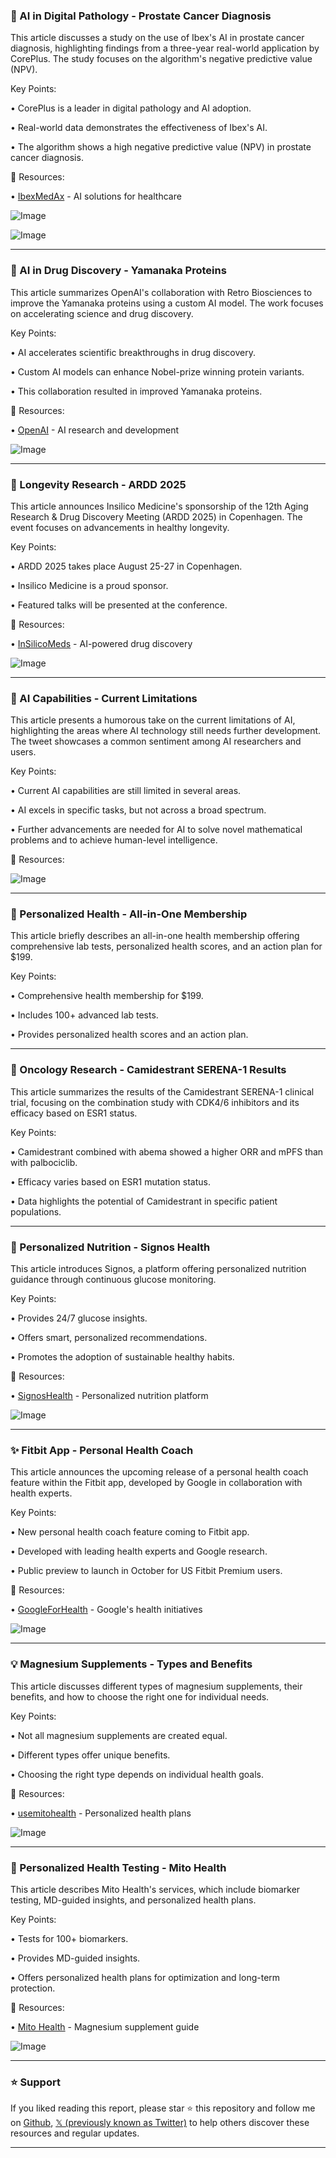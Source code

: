 ### 🤖 AI in Digital Pathology - Prostate Cancer Diagnosis

This article discusses a study on the use of Ibex's AI in prostate cancer diagnosis, highlighting findings from a three-year real-world application by CorePlus.  The study focuses on the algorithm's negative predictive value (NPV).

Key Points:

• CorePlus is a leader in digital pathology and AI adoption.


•  Real-world data demonstrates the effectiveness of Ibex's AI.


• The algorithm shows a high negative predictive value (NPV) in prostate cancer diagnosis.


🔗 Resources:

• [IbexMedAx](https://x.com/IbexMedAx) - AI solutions for healthcare


![Image](https://pbs.twimg.com/media/Gy-KdEtXMAABMWE?format=jpg&name=small)

![Image](https://pbs.twimg.com/media/Gy-KdbuWEAAbKrG?format=jpg&name=small)

---
### 🤖 AI in Drug Discovery - Yamanaka Proteins

This article summarizes OpenAI's collaboration with Retro Biosciences to improve the Yamanaka proteins using a custom AI model. The work focuses on accelerating science and drug discovery.

Key Points:

• AI accelerates scientific breakthroughs in drug discovery.


• Custom AI models can enhance Nobel-prize winning protein variants.


• This collaboration resulted in improved Yamanaka proteins.


🔗 Resources:

• [OpenAI](https://x.com/OpenAI) -  AI research and development


![Image](https://pbs.twimg.com/media/Gy93mZPboAEztVP?format=jpg&name=small)

---
### 🚀 Longevity Research - ARDD 2025

This article announces Insilico Medicine's sponsorship of the 12th Aging Research & Drug Discovery Meeting (ARDD 2025) in Copenhagen.  The event focuses on advancements in healthy longevity.

Key Points:

• ARDD 2025 takes place August 25-27 in Copenhagen.


• Insilico Medicine is a proud sponsor.


• Featured talks will be presented at the conference.



🔗 Resources:

• [InSilicoMeds](https://x.com/InSilicoMeds) - AI-powered drug discovery


![Image](https://pbs.twimg.com/media/Gy5RwICXUAAZRhm?format=png&name=small)

---
### 🤖 AI Capabilities - Current Limitations

This article presents a humorous take on the current limitations of AI, highlighting the areas where AI technology still needs further development.  The tweet showcases a common sentiment among AI researchers and users.

Key Points:

• Current AI capabilities are still limited in several areas.


• AI excels in specific tasks, but not across a broad spectrum.


• Further advancements are needed for AI to solve novel mathematical problems and to achieve human-level intelligence.


🔗 Resources:


![Image](https://pbs.twimg.com/media/Gyz2WavXIAAhWXr?format=jpg&name=small)

---
### 🚀 Personalized Health - All-in-One Membership

This article briefly describes an all-in-one health membership offering comprehensive lab tests, personalized health scores, and an action plan for $199.

Key Points:

• Comprehensive health membership for $199.


• Includes 100+ advanced lab tests.


• Provides personalized health scores and an action plan.


---
### 🤖 Oncology Research - Camidestrant SERENA-1 Results

This article summarizes the results of the Camidestrant SERENA-1 clinical trial, focusing on the combination study with CDK4/6 inhibitors and its efficacy based on ESR1 status.

Key Points:

• Camidestrant combined with abema showed a higher ORR and mPFS than with palbociclib.


• Efficacy varies based on ESR1 mutation status.


• Data highlights the potential of Camidestrant in specific patient populations.


---
### 🚀 Personalized Nutrition - Signos Health

This article introduces Signos, a platform offering personalized nutrition guidance through continuous glucose monitoring.

Key Points:

• Provides 24/7 glucose insights.


• Offers smart, personalized recommendations.


• Promotes the adoption of sustainable healthy habits.


🔗 Resources:

• [SignosHealth](https://x.com/SignosHealth) - Personalized nutrition platform

![Image](https://pbs.twimg.com/media/Gy0Jet3XYAA7oQb.jpg)


---
### ✨ Fitbit App - Personal Health Coach

This article announces the upcoming release of a personal health coach feature within the Fitbit app, developed by Google in collaboration with health experts.

Key Points:

• New personal health coach feature coming to Fitbit app.


• Developed with leading health experts and Google research.


• Public preview to launch in October for US Fitbit Premium users.


🔗 Resources:

• [GoogleForHealth](https://x.com/GoogleForHealth) - Google's health initiatives

![Image](https://pbs.twimg.com/amplify_video_thumb/1958229555337990144/img/aT7sUQrZJuI_acTE.jpg)

---
### 💡 Magnesium Supplements - Types and Benefits

This article discusses different types of magnesium supplements, their benefits, and how to choose the right one for individual needs.

Key Points:

• Not all magnesium supplements are created equal.


• Different types offer unique benefits.


• Choosing the right type depends on individual health goals.



🔗 Resources:

• [usemitohealth](https://x.com/usemitohealth) - Personalized health plans

![Image](https://pbs.twimg.com/media/GyyKtTmbMAA-hxE?format=jpg&name=small)

---
### 🚀 Personalized Health Testing - Mito Health

This article describes Mito Health's services, which include biomarker testing, MD-guided insights, and personalized health plans.

Key Points:

• Tests for 100+ biomarkers.


• Provides MD-guided insights.


• Offers personalized health plans for optimization and long-term protection.


🔗 Resources:

• [Mito Health](https://mitohealth.com/blog/magnesium-types-guide) - Magnesium supplement guide

![Image](https://pbs.twimg.com/media/GyyKtTmbMAA-hxE?format=jpg&name=small)


---

### ⭐️ Support

If you liked reading this report, please star ⭐️ this repository and follow me on [Github](https://github.com/Drix10), [𝕏 (previously known as Twitter)](https://x.com/DRIX_10_) to help others discover these resources and regular updates.

---